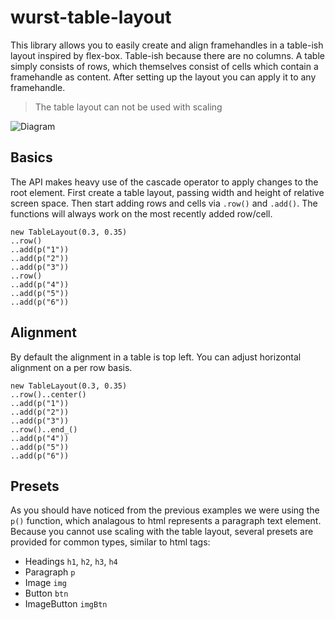 # wurst-table-layout

This library allows you to easily create and align framehandles in a table-ish layout inspired by flex-box.
Table-ish because there are no columns. A table simply consists of rows, which themselves consist of cells which contain a framehandle as content.
After setting up the layout you can apply it to any framehandle.

> The table layout can not be used with scaling

![Diagram](https://user-images.githubusercontent.com/1486037/141851102-390b7136-41b1-4b8f-9197-be286a7a4ba5.png)


## Basics

The API makes heavy use of the cascade operator to apply changes to the root element.
First create a table layout, passing width and height of relative screen space.
Then start adding rows and cells via `.row()` and `.add()`.
The functions will always work on the most recently added row/cell.

```
new TableLayout(0.3, 0.35)
..row()
..add(p("1"))
..add(p("2"))
..add(p("3"))
..row()
..add(p("4"))
..add(p("5"))
..add(p("6"))
```

## Alignment

By default the alignment in a table is top left. You can adjust horizontal alignment on a per row basis.

```
new TableLayout(0.3, 0.35)
..row()..center()
..add(p("1"))
..add(p("2"))
..add(p("3"))
..row()..end_()
..add(p("4"))
..add(p("5"))
..add(p("6"))
```

## Presets

As you should have noticed from the previous examples we were using the `p()` function, which analagous to html represents a paragraph text element.
Because you cannot use scaling with the table layout, several presets are provided for common types, similar to html tags:

- Headings `h1`, `h2`, `h3`, `h4`
- Paragraph `p`
- Image `img`
- Button `btn`
- ImageButton `imgBtn`
